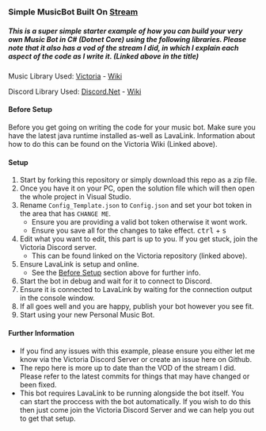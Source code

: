 ### Simple MusicBot Built On [Stream](https://www.youtube.com/watch?v=QwYmRNlgzaA)
##### This is a super simple starter example of how you can build your very own Music Bot in C# (Dotnet Core) using the following libraries. Please note that it also has a vod of the stream I did, in which I explain each aspect of the code as I write it. (Linked above in the title) 

Music Library Used: [Victoria](https://github.com/Yucked/Victoria) - [Wiki](https://github.com/Yucked/Victoria/wiki)

Discord Library Used: [Discord.Net](https://github.com/discord-net/Discord.Net) - [Wiki](https://docs.stillu.cc/)

#### Before Setup

Before you get going on writing the code for your music bot. Make sure you have the latest java runtime installed as-well as LavaLink. Information about how to do this can be found on the Victoria Wiki (Linked above).

#### Setup

1. Start by forking this repository or simply download this repo as a zip file.
2. Once you have it on your PC, open the solution file which will then open the whole project in Visual Studio.
3. Rename `Config_Template.json` to `Config.json` and set your bot token in the area that has `CHANGE ME`.
      * Ensure you are providing a valid bot token otherwise it wont work.
      * Ensure you save all for the changes to take effect. <kbd>ctrl</kbd> + <kbd>s</kbd>
4. Edit what you want to edit, this part is up to you. If you get stuck, join the Victoria Discord server.
      - This can be found linked on the Victoria repository (linked above).
5. Ensure LavaLink is setup and online.
      - See the [Before Setup](#before-setup) section above for further info.
6. Start the bot in debug and wait for it to connect to Discord.
7. Ensure it is connected to LavaLink by waiting for the connection output in the console window.
8. If all goes well and you are happy, publish your bot however you see fit.
9. Start using your new Personal Music Bot.

#### Further Information

- If you find any issues with this example, please ensure you either let me know via the Victoria Discord Server or create an issue here on Github.
- The repo here is more up to date than the VOD of the stream I did. Please refer to the latest commits for things that may have changed or been fixed.
- This bot requires LavaLink to be running alongside the bot itself. You can start the proccess with the bot automatically. If you wish to do this then just come join the Victoria Discord Server and we can help you out to get that setup.
